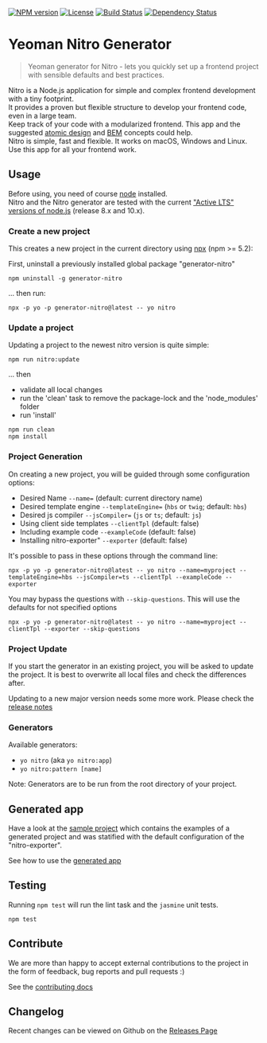 [![NPM version](https://badge.fury.io/js/generator-nitro.svg)](https://npmjs.org/package/generator-nitro)
[![License](https://img.shields.io/badge/license-MIT-green.svg)](http://opensource.org/licenses/MIT) 
[![Build Status](https://travis-ci.org/namics/generator-nitro.svg?branch=master)](https://travis-ci.org/namics/generator-nitro)
[![Dependency Status](https://david-dm.org/namics/generator-nitro.svg?theme=shields.io)](https://david-dm.org/namics/generator-nitro)

# Yeoman Nitro Generator

> Yeoman generator for Nitro - lets you quickly set up a frontend project with sensible defaults and best practices.

Nitro is a Node.js application for simple and complex frontend development with a tiny footprint.  
It provides a proven but flexible structure to develop your frontend code, even in a large team.  
Keep track of your code with a modularized frontend. This app and the suggested
[atomic design](http://bradfrost.com/blog/post/atomic-web-design/) and [BEM](https://en.bem.info/method/definitions/)
concepts could help.  
Nitro is simple, fast and flexible. It works on macOS, Windows and Linux. Use this app for all your frontend work.

## Usage

Before using, you need of course [node](https://nodejs.org/) installed.  
Nitro and the Nitro generator are tested with the current 
["Active LTS" versions of node.js](https://github.com/nodejs/Release#release-schedule) (release 8.x and 10.x).

### Create a new project

This creates a new project in the current directory 
using [npx](https://www.npmjs.com/package/npx) (npm >= 5.2):

First, uninstall a previously installed global package "generator-nitro"

```
npm uninstall -g generator-nitro
```

... then run:

```
npx -p yo -p generator-nitro@latest -- yo nitro
```

### Update a project

Updating a project to the newest nitro version is quite simple:

```
npm run nitro:update
```

... then
* validate all local changes
* run the 'clean' task to remove the package-lock and the 'node_modules' folder
* run 'install'

```
npm run clean
npm install
```

### Project Generation

On creating a new project, you will be guided through some configuration options:

* Desired Name `--name=` (default: current directory name)
* Desired template engine `--templateEngine=` (`hbs` or `twig`; default: `hbs`)
* Desired js compiler `--jsCompiler=` (`js` or `ts`; default: `js`)
* Using client side templates `--clientTpl` (default: false)
* Including example code `--exampleCode` (default: false)
* Installing nitro-exporter" `--exporter` (default: false)

It's possible to pass in these options through the command line:

```
npx -p yo -p generator-nitro@latest -- yo nitro --name=myproject --templateEngine=hbs --jsCompiler=ts --clientTpl --exampleCode --exporter
```

You may bypass the questions with `--skip-questions`. This will use the defaults for not specified options

```
npx -p yo -p generator-nitro@latest -- yo nitro --name=myproject --clientTpl --exporter --skip-questions
```

### Project Update

If you start the generator in an existing project, you will be asked to update the project. 
It is best to overwrite all local files and check the differences after.

Updating to a new major version needs some more work. Please check the [release notes](https://github.com/namics/generator-nitro/releases)

### Generators

Available generators:

* `yo nitro` (aka `yo nitro:app`)
* `yo nitro:pattern [name]`

Note: Generators are to be run from the root directory of your project.

## Generated app

Have a look at the [sample project](https://nitro-project-test.netlify.com/) 
which contains the examples of a generated project and was statified with the default configuration of the "nitro-exporter".

See how to use the [generated app](https://github.com/namics/generator-nitro/blob/master/packages/project-nitro/project/docs/nitro.md)

## Testing

Running `npm test` will run the lint task and the `jasmine` unit tests.

```
npm test
```

## Contribute

We are more than happy to accept external contributions to the project in the form of feedback, bug reports and pull requests :)

See the [contributing docs](../../.github/contributing.md)  

## Changelog

Recent changes can be viewed on Github on the [Releases Page](https://github.com/namics/generator-nitro/releases)
